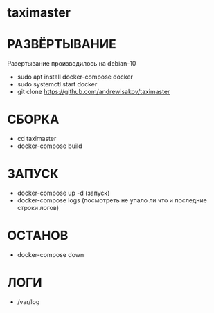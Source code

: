 # taximaster

# РАЗВЁРТЫВАНИЕ
Разертывание производилось на debian-10
- sudo apt install docker-compose docker
- sudo systemctl start docker
- git clone https://github.com/andrewisakov/taximaster

# СБОРКА
- cd taximaster
- docker-compose build

# ЗАПУСК
- docker-compose up -d  (запуск)
- docker-compose logs (посмотреть не упало ли что и последние строки логов)

# ОСТАНОВ
- docker-compose down

# ЛОГИ
- /var/log